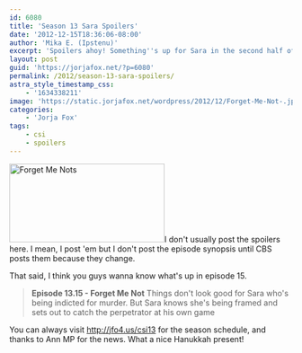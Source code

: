 ```yaml
---
id: 6080
title: 'Season 13 Sara Spoilers'
date: '2012-12-15T18:36:06-08:00'
author: 'Mika E. (Ipstenu)'
excerpt: 'Spoilers ahoy! Something''s up for Sara in the second half of the season.'
layout: post
guid: 'https://jorjafox.net/?p=6080'
permalink: /2012/season-13-sara-spoilers/
astra_style_timestamp_css:
    - '1634338211'
image: 'https://static.jorjafox.net/wordpress/2012/12/Forget-Me-Not-.jpeg'
categories:
    - 'Jorja Fox'
tags:
    - csi
    - spoilers
---
```


<a href="//static.jorjafox.net/wordpress/2012/12/Forget-Me-Not-.jpeg"><img class="alignleft size-medium wp-image-6081" alt="Forget Me Nots" src="//static.jorjafox.net/wordpress/2012/12/Forget-Me-Not--276x140.jpeg" width="276" height="140" /></a>I don't usually post the spoilers here. I mean, I post 'em but I don't post the episode synopsis until CBS posts them because they change.

That said, I think you guys wanna know what's up in episode 15.
<blockquote><b>Episode 13.15 - Forget Me Not</b>
Things don't look good for Sara who's being indicted for murder. But Sara knows she's being framed and sets out to catch the perpetrator at his own game</blockquote>
You can always visit <a href="http://jfo4.us/csi13">http://jfo4.us/csi13</a> for the season schedule, and thanks to Ann MP for the news. What a nice Hanukkah present!